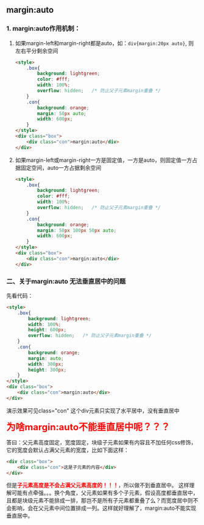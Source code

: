 ## margin:auto

### 1. margin:auto作用机制：
1. 如果margin-left和margin-right都是auto，如：`div{margin:20px auto}`, 则左右平分剩余空间
    ``` html
    <style>
        .box{
            background: lightgreen;
            color: #fff;
            width: 100%;
            overflow: hidden;   /* 防止父子元素margin重叠 */
        }
        .con{
            background: orange;
            margin: 50px auto;
            width: 600px;
        }
    </style>
    <div class="box">
        <div class="con">margin:auto</div>
    </div>
    ```
2. 如果margin-left或margin-right一方是固定值，一方是auto，则固定值一方占据固定空间，auto一方占据剩余空间
    ``` html
    <style>
        .box{
            background: lightgreen;
            color: #fff;
            width: 100%;
            overflow: hidden;   /* 防止父子元素margin重叠 */
        }
        .con{
            background: orange;
            margin: 50px 100px 50px auto;
            width: 600px;
        }
    </style>
    <div class="box">
        <div class="con">margin:auto</div>
    </div>
    ```

### 二、关于margin:auto 无法垂直居中的问题
先看代码：
``` html
<style>
    .box{
        background: lightgreen;
        width: 100%;
        height: 600px;
        overflow: hidden;   /* 防止父子元素margin重叠 */
    }
    .con{
        background: orange;
        margin: auto;
        width: 300px;
        height: 300px;
    }
</style>    
<div class="box">
    <div class="con">margin:auto</div>
</div>
```
演示效果可见class="con" 这个div元素只实现了水平居中，没有垂直居中

<font color="red" size=5>**为啥margin:auto不能垂直居中呢？？？**</font>

答曰：父元素高度固定，宽度固定，块级子元素如果有内容且不加任何css修饰，它的宽度会默认占满父元素的宽度，比如下面这样：
``` html
<div class="box">
    <div class="con">这是子元素的内容</div>
</div>
```
但是<font color="red">**子元素高度是不会占满父元素高度的！！！**</font>，所以做不到垂直居中。
这样理解可能有点牵强。。。换个角度，父元素如果有多个子元素，假设高度都垂直居中，且都是块级元素不能排成一排，那岂不是所有子元素都重叠了么？而宽度居中则不会影响，会在父元素中间位置排成一列。这样就好理解了，margin:auto不能实现垂直居中。